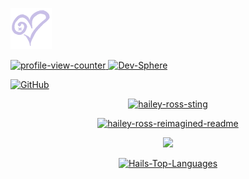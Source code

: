 ![Heart Sig](https://raw.githubusercontent.com/Hailey-Ross/Hailey-Ross/main/heart-purple_smol.png)
<p align="left"><a href="https://u.hails.cc/Links"><img src="https://komarev.com/ghpvc/?username=hailey-ross&label=Profile%20views&color=ff6e96&style=plastic" alt="profile-view-counter" /> <img src="http://assets.hails.cc/i/dev-sphere96x96.png" alt="Dev-Sphere" style="width:20px;height:20px;"/></a></p>
<p align="left"><a href="https://u.hails.cc/Links"><img alt="GitHub" src="https://img.shields.io/badge/dynamic/json?logo=github&label=GitHub+Followers&labelColor=282c34&color=181717&query=%24.data.totalSubs&url=https%3A%2F%2Fapi.spencerwoo.com%2Fsubstats%2F%3Fsource%3Dgithub%26queryKey%3Dhailey-ross&longCache=true"/></a></p>
<p align="center"><a href="https://u.hails.cc/Links"><img src="https://assets.hails.cc/i/hailey-sting.gif" alt="hailey-ross-sting" /></a></p>
<!-- <p align="center"><a href="https://u.hails.cc/Links"><img src="https://github-readme-stats.vercel.app/api?username=hailey-ross&count_private=true&show_icons=true&theme=dracula&include_all_commits=true" alt="hailey-ross" /></a></p>
<p align="center"><a href="https://u.hails.cc/Links"><img src="https://github-readme-streak-stats.herokuapp.com/?user=hailey-ross&theme=tokyonight" alt="mystreak"/></a></p>  -->
<p align="center"><a href="https://u.hails.cc/Links"><img src="https://myreadme.vercel.app/api/embed/hailey-ross?panels=userstatistics,toprepositories,toplanguages,commitgraph" alt="hailey-ross-reimagined-readme" /></a></p>
<p align="center"><a href="https://u.hails.cc/Links"><img src="https://github-profile-trophy.vercel.app/?username=hailey-ross&theme=juicyfresh&no-bg=true" /></a></p>
<p align="center"><a href="https://u.hails.cc/Links"><img src="https://github-readme-stats.vercel.app/api/top-langs?username=hailey-ross&show_icons=true&locale=en&layout=compact&theme=chartreuse-dark" alt="Hails-Top-Languages" /></a></p>
